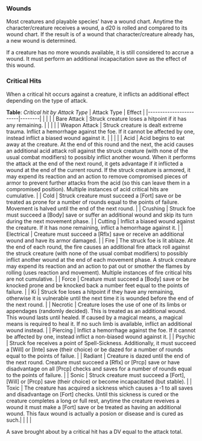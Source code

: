### Wounds
Most creatures and playable species' have a wound chart. Anytime the character/creature receives a wound, a d20 is rolled and compared to its wound chart. If the result is of a wound that character/creature already has, a new wound is determined.


If a creature has no more wounds available, it is still considered to accrue a wound. It must perform an additional incapacitation save as the effect of this wound.

### Critical Hits

When a critical hit occurs against a creature, it inflicts an additional effect depending on the type of attack.

**Table**: *Critical hit by Attack Type*
| Attack Type            | Effect |
|------------------------|--------|
|                        |        |
| Bare Attack            | Struck creature loses a hitpoint if it has any remaining. |
|                        |           |
| Weapon Attack          | Struck creature is dealt extreme trauma. Inflict a hemorrhage against the foe. If it cannot be affected by one, instead inflict a biased wound against it. |
|                        |           |
| Acid                   | Acid begins to eat away at the creature. At the end of this round and the next, the acid causes an additional acid attack roll against the struck creature (with none of the usual combat modifiers) to possibly inflict another wound. When it performs the attack at the end of the next round, it gets advantage if it inflicted a wound at the end of the current round. If the struck creature is armored, it may expend its reaction and an action to remove compromised pieces of armor to prevent further attacks from the acid (so this can leave them in a compromised position). Multiple instances of acid critical hits are cumulative. |
| Cold                   | Struck creature must succeed a [Fort] save or be treated as prone for a number of rounds equal to the points of failure. Movement is halved until the end of the next round. |
| Crushing               | Struck foe must succeed a [Body] save or suffer an additional wound and skip its turn during the next movement phase. |
| Cutting                | Inflict a biased wound against the creature. If it has none remaining, inflict a hemorrhage against it. |
| Electrical             | Creature must succeed a [Rflx] save or receive an additional wound and have its armor damaged. |
| Fire                   | The struck foe is lit ablaze. At the end of each round, the fire causes an additional fire attack roll against the struck creature (with none of the usual combat modifiers) to possibly inflict another wound at the end of each movement phase. A struck creature may expend its reaction and an action to pat out or smother the flames by rolling (uses reaction and movement). Multiple instances of fire critical hits are not cumulative. |
| Force                  | Creature must succeed a [Body] save or be knocked prone and be knocked back a number feet equal to the points of failure. |
| Ki                     | Struck foe loses a hitpoint if they have any remaining, otherwise it is vulnerable until the next time it is wounded before the end of the next round. |
| Necrotic               | Creature loses the use of one of its limbs or appendages (randomly decided). This is treated as an additional wound. This wound lasts until healed. If caused by a magical means, a magical means is required to heal it. If no such limb is available, inflict an additional wound instead. |
| Piercing               | Inflict a hemorrhage against the foe. If it cannot be affected by one, instead inflict a non-biased wound against it. |
| Psychic                | Struck foe receives a point of Spell-Sickness. Additionally, it must succeed a [Will] or [Inte] save (their choice) or be dazed for a number of rounds equal to the points of failue. |
| Radiant                | Creature is dazed until the end of the next round. Creature must succeed a [Rflx] or [Prcp] save or have disadvantage on all [Prcp] checks and saves for a number of rounds equal to the points of failure. |
| Sonic                  | Struck creature must succeed a [Fort], [Will] or [Prcp] save (their choice) or become incapacitated (but stable). |
| Toxic                  | The creature has acquired a sickness which causes a -1 to all saves and disadvantage on [Fort] checks. Until this sickness is cured or the creature completes a long or full rest, anytime the creature reveives a wound it must make a [Fort] save or be treated as having an additional wound. This faux wound is actually a posion or disease and is cured as such.|
|                        |           |

A save brought about by a critical hit has a DV equal to the attack total.
